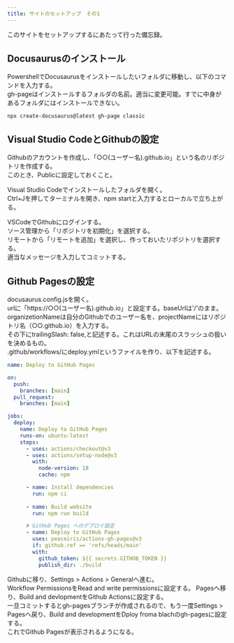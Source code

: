 ```yaml
---
title: サイトのセットアップ　その1
---
```


このサイトをセットアップするにあたって行った備忘録。
<!-- more -->

## Docusaurusのインストール

PowershellでDocusaurusをインストールしたいフォルダに移動し、以下のコマンドを入力する。  
gh-pageはインストールするフォルダの名前。適当に変更可能。すでに中身があるフォルダにはインストールできない。

```
npx create-docusaurus@latest gh-page classic
```

## Visual Studio CodeとGithubの設定

Githubのアカウントを作成し、「○○(ユーザー名).github.io」という名のリポジトリを作成する。  
このとき、Publicに設定しておくこと。

Visual Studio Codeでインストールしたフォルダを開く。  
Ctrl+Jを押してターミナルを開き、npm startと入力するとローカルで立ち上がる。

VSCodeでGithubにログインする。  
ソース管理から「リポジトリを初期化」を選択する。  
リモートから「リモートを追加」を選択し、作っておいたリポジトリを選択する。  
適当なメッセージを入力してコミットする。

## Github Pagesの設定

docusaurus.config.jsを開く。  
urlに「https://○○(ユーザー名).github.io」と設定する。baseUrlは'/'のまま。  
organizetionNameは自分のGithubでのユーザー名を、projectNameにはリポジトリ名（○○.github.io）を入力する。  
その下にtrailingSlash: false,と記述する。これはURLの末尾のスラッシュの扱いを決めるもの。  
.github/workflows/にdeploy.ymlというファイルを作り、以下を記述する。
```yml
name: Deploy to GitHub Pages

on:
  push:
    branches: [main]
  pull_request:
    branches: [main]

jobs:
  deploy:
    name: Deploy to GitHub Pages
    runs-on: ubuntu-latest
    steps:
      - uses: actions/checkout@v3
      - uses: actions/setup-node@v3
        with:
          node-version: 18
          cache: npm

      - name: Install dependencies
        run: npm ci
      
      - name: Build website
        run: npm run build

      # GitHub Pages へのデプロイ設定
      - name: Deploy to GitHub Pages
        uses: peaceiris/actions-gh-pages@v3
        if: github.ref == 'refs/heads/main'
        with:
          github_token: ${{ secrets.GITHUB_TOKEN }}
          publish_dir: ./build
```
Githubに移り、Settings > Actions > Generalへ進む。  
Workflow PermissionsをRead and write permissionsに設定する。
Pagesへ移り、Build and devlopmentをGithub Actionsに設定する。  
一旦コミットするとgh-pagesブランチが作成されるので、もう一度Settings > Pagesへ戻り、Build and developmentをDploy froma blachのgh-pagesに設定する。  
これでGithub Pagesが表示されるようになる。